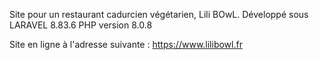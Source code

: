 Site pour un restaurant cadurcien végétarien, Lili BOwL.
Développé sous LARAVEL 8.83.6
PHP version 8.0.8

Site en ligne à l'adresse suivante : https://www.lilibowl.fr
